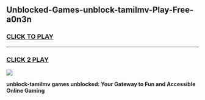 
## Unblocked-Games-unblock-tamilmv-Play-Free-a0n3n
<h3>
<a href="https://premium76.site?title=unblock-tamilmv&ref=19M">CLICK TO PLAY</a></h3>
<hr>

<h3>
<a href="https://premium76.site?title=unblock-tamilmv&ref=19M">CLICK 2 PLAY</a>
  
</h3>

<a href="https://premium76.site?title=unblock-tamilmv&ref=19M"><img src="https://clearcache.store/games.png"></a>


**unblock-tamilmv games unblocked: Your Gateway to Fun and Accessible Online Gaming**
